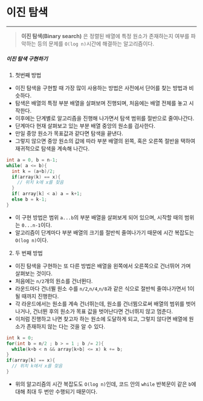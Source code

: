 # 이진 탐색

---

> **이진 탐색(Binary search)** 은 정렬된 배열에 특정 원소가 존재하는지 여부를 파악하는 등의 문제를 `O(log n)`시간에 해결하는 알고리즘이다.

##### 이진 탐색 구현하기

1. 첫번째 방법

- 이진 탐색을 구현할 때 가장 많이 사용하는 방법은 사전에서 단어를 찾는 방법과 비슷하다.
- 탐색은 배열의 특정 부분 배열을 살펴보며 진행되며, 처음에는 배열 전체를 놓고 시작한다.
- 이후에는 단계별로 알고리즘을 진행해 나가면서 탐색 범위를 절반으로 줄여나간다.
- 단계마다 현재 살펴보고 있는 부분 배열 중앙의 원소를 검사한다.
- 만일 중앙 원소가 목표값과 같다면 탐색을 끝낸다.
- 그렇지 않으면 중앙 원소의 값에 따라 부분 배열의 왼쪽, 혹은 오른쪽 절반을 택하여 재귀적으로 탐색을 계속해 나간다.

```cpp
int a = 0, b = n-1;
while( a <= b){
  int k = (a+b)/2;
  if(array(k) == x){
    // 위치 k에 x를 찾음
  }
  if( array[k] < a) a = k+1;
  else b = k-1;
}
```

- 이 구현 방법은 범위 `a...b`의 부분 배열을 살펴보게 되어 있으며, 시작할 때의 범위는 `0...n-1`이다.
- 알고리즘이 단계마다 부분 배열의 크기를 절반씩 줄여나가기 때문에 시간 복잡도는 `O(log n)`이다.

2. 두 번째 방법

- 이진 탐색을 구현하는 또 다른 방법은 배열을 왼쪽에서 오른쪽으로 건너뛰어 가며 살펴보는 것이다.
- 처음에는 `n/2`개의 원소를 건너뛴다.
- 라운드마다 건너뛸 원소 수를 `n/2`,`n/4`,`n/8`과 같은 식으로 절반씩 줄여나가면서 1이 될 때까지 진행한다.
- 각 라운드에서는 원소를 계속 건너뛰는데, 원소를 건너뜀으로써 배열의 범위를 벗어나거나, 건너뛴 후의 원소가 목표 값을 벗어난다면 건너뛰지 않고 멈춘다.
- 이처럼 진행하고 나면 찾고자 하는 원소에 도달하게 되고, 그렇지 않다면 배열에 원소가 존재하지 않는 다는 것을 알 수 있다.

```cpp
int k = 0;
for(int b = n/2 ; b > = 1 ; b /= 2){
  while(k+b < n && array[k+b] <= x) k += b;
}
if(array[k] == x){
  // 위치 k에서 x를 찾음
}
```

- 위의 알고리즘의 시간 복잡도도 `O(log n)`인데, 코드 안의 `while` 반복문이 같은 `b`에 대해 최대 두 번만 수행되기 때문이다.
